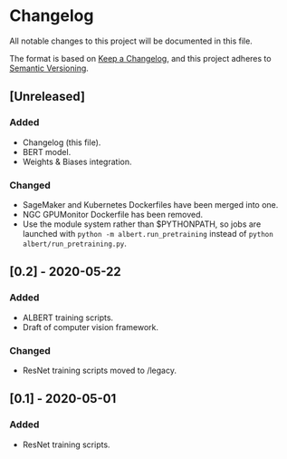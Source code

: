 # Changelog
All notable changes to this project will be documented in this file.

The format is based on [Keep a Changelog](https://keepachangelog.com/en/1.0.0/),
and this project adheres to [Semantic Versioning](https://semver.org/spec/v2.0.0.html).

## [Unreleased]
### Added
- Changelog (this file).
- BERT model.
- Weights & Biases integration.

### Changed
- SageMaker and Kubernetes Dockerfiles have been merged into one.
- NGC GPUMonitor Dockerfile has been removed.
- Use the module system rather than $PYTHONPATH, so jobs are launched with `python -m albert.run_pretraining` instead of `python albert/run_pretraining.py`.

## [0.2] - 2020-05-22
### Added
- ALBERT training scripts.
- Draft of computer vision framework.

### Changed
- ResNet training scripts moved to /legacy.

## [0.1] - 2020-05-01
### Added
- ResNet training scripts.
